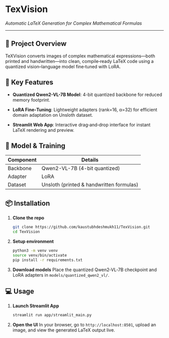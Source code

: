 # TexVision


*Automatic LaTeX Generation for Complex Mathematical Formulas*

---

## 🚀 Project Overview

TeXVision converts images of complex mathematical expressions—both printed and handwritten—into clean, compile‑ready LaTeX code using a quantized vision–language model fine‑tuned with LoRA.

## 🔧 Key Features

* **Quantized Qwen2-VL-7B Model**: 4-bit quantized backbone for reduced memory footprint.
* **LoRA Fine‑Tuning**: Lightweight adapters (rank=16, α=32) for efficient domain adaptation on Unsloth dataset.

* **Streamlit Web App**: Interactive drag‑and‑drop interface for instant LaTeX rendering and preview.

## 🧠 Model & Training

| Component | Details                                                      |
| --------- | ------------------------------------------------------------ |
| Backbone  | Qwen2-VL-7B (4-bit quantized)                                |
| Adapter   | LoRA                                          |
| Dataset   | Unsloth (printed & handwritten formulas)                      |


## 📦 Installation

1. **Clone the repo**

   ```bash
   git clone https://github.com/kaustubhdeshmukh11/TexVision.git
   cd TexVision
   ```
2. **Setup environment**

   ```bash
   python3 -m venv venv
   source venv/bin/activate
   pip install -r requirements.txt
   ```
3. **Download models**
   Place the quantized Qwen2‑VL‑7B checkpoint and LoRA adapters in `models/quantized_qwen2_vl/`.

## 💻 Usage

1. **Launch Streamlit App**

   ```bash
   streamlit run app/streamlit_main.py
   ```
2. **Open the UI**
   In your browser, go to `http://localhost:8501`, upload an image, and view the generated LaTeX output live.



